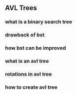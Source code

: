 ## AVL Trees

### what is a binary search tree

### drawback of bst

### how bst can be improved

### what is an avl tree

### rotations in avl tree

### how to create avl tree

